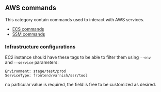 ## AWS commands

This category contain commands used to interact with AWS services.

- [ECS commands](ecs/README.md)
- [SSM commands](ssm/README.md)

### Infrastructure configurations

EC2 instance should have these tags to be able to filter them using `--env` and `--service` parameters:
```
Environment: stage/test/prod
ServiceType: frontend/varnish/ssr/tool
```
no particular value is required, the field is free to be customized as desired.
